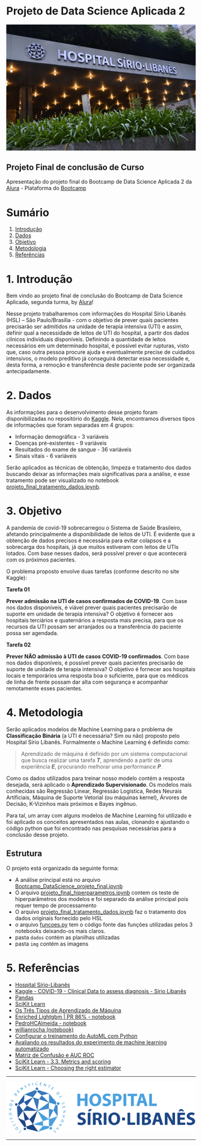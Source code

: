 
# Projeto de Data Science Aplicada 2 

<p align="center">
  <img src=".\img\hospitalsiriolibanes-imagem1.jpg"/>
</p>

## Projeto Final de conclusão de Curso
Apresentação do projeto final do Bootcamp de Data Science Aplicada 2 da [Alura](https://www.alura.com.br) - Plataforma do [Bootcamp](https://bootcamps.alura.com.br/acesso-a-plataforma)


# Sumário
1. [Introdução](#intro)
2. [Dados](#dados)
3. [Objetivo](#objetivo)
4. [Metodologia](#metodologia)
5. [Referências](#referencia)


<a name="intro"></a>
# 1. Introdução

Bem vindo ao projeto final de conclusão do Bootcamp de Data Science Aplicada, segunda turma, by [Alura](http://www.alura.com.br)!

Nesse projeto trabalharemos com informações do Hospital Sírio Libanês (HSL) – São Paulo/Brasília - com o objetivo de prever quais pacientes precisarão ser admitidos na unidade de terapia intensiva (UTI) e assim, definir qual a necessidade de leitos de UTI do hospital, a partir dos dados clínicos individuais disponíveis. Definindo a quantidade de leitos necessários em um determinado hospital, é possível evitar rupturas, visto que, caso outra pessoa procure ajuda e eventualmente precise de cuidados intensivos, o modelo preditivo já conseguirá detectar essa necessidade e, desta forma, a remoção e transferência deste paciente pode ser organizada antecipadamente.


<a name="dados"></a>
# 2. Dados

As informações para o desenvolvimento desse projeto foram disponibilizadas no repositório do [Kaggle](https://www.kaggle.com/S%C3%ADrio-Libanes/covid19). Nela, encontramos diversos tipos de informações que foram separadas em 4 grupos:

* Informação demográfica - 3 variáveis
* Doenças pré-existentes - 9 variáveis
* Resultados do exame de sangue - 36 variáveis
* Sinais vitais - 6 variáveis

Serão aplicados as técnicas de obtenção, limpeza e tratamento dos dados buscando deixar as informações mais significativas para a análise, e esse tratamento pode ser visualizado no notebook [projeto_final_tratamento_dados.ipynb](https://github.com/hc0rd31r0/Bootcamp_Data_Science/blob/main/projeto-final/projeto_final_tratamento_dados.ipynb).


<a name="objetivo"></a>
# 3. Objetivo

A pandemia de covid-19 sobrecarregou o Sistema de Saúde Brasileiro, afetando principalmente a disponibilidade de leitos de UTI. É evidente que a obtenção de dados precisos é necessária para evitar colapsos e a sobrecarga dos hospitais, já que muitos estiveram com leitos de UTIs lotados. Com base nesses dados, será possível prever o que acontecerá com os próximos pacientes.

O problema proposto envolve duas tarefas (conforme descrito no site Kaggle):

**Tarefa 01**

**Prever admissão na UTI de casos confirmados de COVID-19**. Com base nos dados disponíveis, é viável prever quais pacientes precisarão de suporte em unidade de terapia intensiva? O objetivo é fornecer aos hospitais terciários e quaternários a resposta mais precisa, para que os recursos da UTI possam ser arranjados ou a transferência do paciente possa ser agendada.

**Tarefa 02**

**Prever NÃO admissão à UTI de casos COVID-19 confirmados**. Com base nos dados disponíveis, é possível prever quais pacientes precisarão de suporte de unidade de terapia intensiva? O objetivo é fornecer aos hospitais locais e temporários uma resposta boa o suficiente, para que os médicos de linha de frente possam dar alta com segurança e acompanhar remotamente esses pacientes. 


<a name="metodologia"></a>
# 4. Metodologia

Serão aplicados modelos de Machine Learning para o problema de **Classificação Binária** (a UTI é necessária? Sim ou não) proposto pelo Hospital Sírio Libanês. Formalmente o Machine Learning é definido como:

>Aprendizado de máquina é definido por um sistema computacional que busca realizar uma tarefa ***T***, aprendendo a partir de uma experiência ***E***, procurando melhorar uma performance ***P***.

Como os dados utilizados para treinar nosso modelo contém a resposta desejada, será aplicado o  **Aprendizado Supervisionado**. Os modelos mais conhecidas são Regressão Linear, Regressão Logística, Redes Neurais Artificiais, Máquina de Suporte Vetorial (ou máquinas kernel), Árvores de Decisão, K-Vizinhos mais próximos e Bayes ingênuo.

Para tal, um array com alguns modelos de Machine Learning foi utilizado e foi aplicado os conceitos apresentados nas aulas, clonando e ajustando o código python que foi encontrado nas pesquisas necessárias para a conclusão desse projeto.

## Estrutura
O projeto está organizado da seguinte forma:

* A análise principal está no arquivo [Bootcamp_DataScience_projeto_final.ipynb](https://github.com/hc0rd31r0/Bootcamp_Data_Science/blob/main/projeto-final/Bootcamp_DataScience_projeto_final.ipynb)
* O arquivo [projeto_final_hiperparametros.ipynb](https://github.com/hc0rd31r0/Bootcamp_Data_Science/blob/main/projeto-final/projeto_final_hiperparametros.ipynb) contem os teste de hiperparâmetros dos modelos e foi separado da análise principal pois requer tempo de processamento
* O arquivo [projeto_final_tratamento_dados.ipynb](https://github.com/hc0rd31r0/Bootcamp_Data_Science/blob/main/projeto-final/projeto_final_tratamento_dados.ipynb) faz o tratamento dos dados originais fornecido pelo HSL
* o arquivo [funcoes.py](https://github.com/hc0rd31r0/Bootcamp_Data_Science/blob/main/projeto-final/funcoes.py) tem o código fonte das funções utilizadas pelos 3 notebooks deixando-os mais claros.
* pasta ```dados``` contém as planilhas utilizadas
* pasta ```img``` contém as imagens

<a name="referencia"></a>
# 5. Referências

* [Hospital Sírio-Libanês](https://www.hospitalsiriolibanes.org.br/Paginas/nova-home.aspx)
* [Kaggle - COVID-19 - Clinical Data to assess diagnosis - Sírio Libanês](https://www.kaggle.com/S%C3%ADrio-Libanes/covid19)
* [Pandas](https://pandas.pydata.org/pandas-docs/stable/index.html)
* [SciKit Learn](https://scikit-learn.org/stable/modules/classes.html#module-sklearn.linear_model)
* [Os Três Tipos de Aprendizado de Máquina](https://lamfo-unb.github.io/2017/07/27/tres-tipos-am/)
* [Enriched Lightgbm | PR 86% - notebook](https://www.kaggle.com/andrewmvd/enriched-lightgbm-pr-86-auc-92-68)
* [PedroHCAlmeida - notebook](https://github.com/PedroHCAlmeida/Bootcamp_alura/blob/main/Modulo_4/Aulas/Aulas.ipynb)
* [willianrocha (notebook)](https://github.com/willianrocha/COVID-19_clinical_data_assess_diagnosis/blob/main/notebooks/ML.ipynb)
* [Configurar o treinamento do AutoML com Python](https://docs.microsoft.com/pt-br/azure/machine-learning/how-to-configure-auto-train)
* [Avaliando os resultados do experimento de machine learning automatizado](https://docs.microsoft.com/pt-br/azure/machine-learning/how-to-understand-automated-ml)
* [Matriz de Confusão e AUC ROC](https://medium.com/data-hackers/matriz-de-confus%C3%A3o-e-auc-roc-f7e446dca107)
* [SciKit Learn - 3.3. Metrics and scoring](https://scikit-learn.org/stable/modules/model_evaluation.html#scoring-parameter)
* [SciKit Learn - Choosing the right estimator](https://scikit-learn.org/stable/tutorial/machine_learning_map/index.html)


----

<p align="center">
  <img src=".\img\hospitalsiriolibanes-logo3.png"/>
</p>

----
